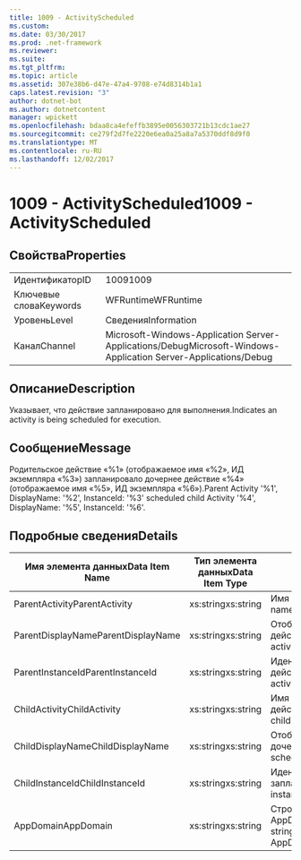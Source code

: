 ```yaml
---
title: 1009 - ActivityScheduled
ms.custom: 
ms.date: 03/30/2017
ms.prod: .net-framework
ms.reviewer: 
ms.suite: 
ms.tgt_pltfrm: 
ms.topic: article
ms.assetid: 307e38b6-d47e-47a4-9708-e74d8314b1a1
caps.latest.revision: "3"
author: dotnet-bot
ms.author: dotnetcontent
manager: wpickett
ms.openlocfilehash: bdaa8ca4efeffb3895e0056303721b13cdc1ae27
ms.sourcegitcommit: ce279f2d7fe2220e6ea0a25a8a7a5370ddf8d9f0
ms.translationtype: MT
ms.contentlocale: ru-RU
ms.lasthandoff: 12/02/2017
---
```

# <a name="1009---activityscheduled"></a><span data-ttu-id="7c11b-102">1009 - ActivityScheduled</span><span class="sxs-lookup"><span data-stu-id="7c11b-102">1009 - ActivityScheduled</span></span>
## <a name="properties"></a><span data-ttu-id="7c11b-103">Свойства</span><span class="sxs-lookup"><span data-stu-id="7c11b-103">Properties</span></span>  
  
|||  
|-|-|  
|<span data-ttu-id="7c11b-104">Идентификатор</span><span class="sxs-lookup"><span data-stu-id="7c11b-104">ID</span></span>|<span data-ttu-id="7c11b-105">1009</span><span class="sxs-lookup"><span data-stu-id="7c11b-105">1009</span></span>|  
|<span data-ttu-id="7c11b-106">Ключевые слова</span><span class="sxs-lookup"><span data-stu-id="7c11b-106">Keywords</span></span>|<span data-ttu-id="7c11b-107">WFRuntime</span><span class="sxs-lookup"><span data-stu-id="7c11b-107">WFRuntime</span></span>|  
|<span data-ttu-id="7c11b-108">Уровень</span><span class="sxs-lookup"><span data-stu-id="7c11b-108">Level</span></span>|<span data-ttu-id="7c11b-109">Сведения</span><span class="sxs-lookup"><span data-stu-id="7c11b-109">Information</span></span>|  
|<span data-ttu-id="7c11b-110">Канал</span><span class="sxs-lookup"><span data-stu-id="7c11b-110">Channel</span></span>|<span data-ttu-id="7c11b-111">Microsoft-Windows-Application Server-Applications/Debug</span><span class="sxs-lookup"><span data-stu-id="7c11b-111">Microsoft-Windows-Application Server-Applications/Debug</span></span>|  
  
## <a name="description"></a><span data-ttu-id="7c11b-112">Описание</span><span class="sxs-lookup"><span data-stu-id="7c11b-112">Description</span></span>  
 <span data-ttu-id="7c11b-113">Указывает, что действие запланировано для выполнения.</span><span class="sxs-lookup"><span data-stu-id="7c11b-113">Indicates an activity is being scheduled for execution.</span></span>  
  
## <a name="message"></a><span data-ttu-id="7c11b-114">Сообщение</span><span class="sxs-lookup"><span data-stu-id="7c11b-114">Message</span></span>  
 <span data-ttu-id="7c11b-115">Родительское действие «%1» (отображаемое имя «%2», ИД экземпляра «%3») запланировало дочернее действие «%4» (отображаемое имя «%5», ИД экземпляра «%6»).</span><span class="sxs-lookup"><span data-stu-id="7c11b-115">Parent Activity '%1', DisplayName: '%2', InstanceId: '%3' scheduled child Activity '%4', DisplayName: '%5', InstanceId: '%6'.</span></span>  
  
## <a name="details"></a><span data-ttu-id="7c11b-116">Подробные сведения</span><span class="sxs-lookup"><span data-stu-id="7c11b-116">Details</span></span>  
  
|<span data-ttu-id="7c11b-117">Имя элемента данных</span><span class="sxs-lookup"><span data-stu-id="7c11b-117">Data Item Name</span></span>|<span data-ttu-id="7c11b-118">Тип элемента данных</span><span class="sxs-lookup"><span data-stu-id="7c11b-118">Data Item Type</span></span>|<span data-ttu-id="7c11b-119">Описание</span><span class="sxs-lookup"><span data-stu-id="7c11b-119">Description</span></span>|  
|--------------------|--------------------|-----------------|  
|<span data-ttu-id="7c11b-120">ParentActivity</span><span class="sxs-lookup"><span data-stu-id="7c11b-120">ParentActivity</span></span>|<span data-ttu-id="7c11b-121">xs:string</span><span class="sxs-lookup"><span data-stu-id="7c11b-121">xs:string</span></span>|<span data-ttu-id="7c11b-122">Имя типа родительского действия.</span><span class="sxs-lookup"><span data-stu-id="7c11b-122">The type name of the parent activity.</span></span>|  
|<span data-ttu-id="7c11b-123">ParentDisplayName</span><span class="sxs-lookup"><span data-stu-id="7c11b-123">ParentDisplayName</span></span>|<span data-ttu-id="7c11b-124">xs:string</span><span class="sxs-lookup"><span data-stu-id="7c11b-124">xs:string</span></span>|<span data-ttu-id="7c11b-125">Отображаемое имя родительского действия.</span><span class="sxs-lookup"><span data-stu-id="7c11b-125">The display name of the parent activity.</span></span>|  
|<span data-ttu-id="7c11b-126">ParentInstanceId</span><span class="sxs-lookup"><span data-stu-id="7c11b-126">ParentInstanceId</span></span>|<span data-ttu-id="7c11b-127">xs:string</span><span class="sxs-lookup"><span data-stu-id="7c11b-127">xs:string</span></span>|<span data-ttu-id="7c11b-128">Идентификатор экземпляра родительского действия.</span><span class="sxs-lookup"><span data-stu-id="7c11b-128">The instance id of the parent activity.</span></span>|  
|<span data-ttu-id="7c11b-129">ChildActivity</span><span class="sxs-lookup"><span data-stu-id="7c11b-129">ChildActivity</span></span>|<span data-ttu-id="7c11b-130">xs:string</span><span class="sxs-lookup"><span data-stu-id="7c11b-130">xs:string</span></span>|<span data-ttu-id="7c11b-131">Имя типа запланированного дочернего действия.</span><span class="sxs-lookup"><span data-stu-id="7c11b-131">The type name of the scheduled child activity.</span></span>|  
|<span data-ttu-id="7c11b-132">ChildDisplayName</span><span class="sxs-lookup"><span data-stu-id="7c11b-132">ChildDisplayName</span></span>|<span data-ttu-id="7c11b-133">xs:string</span><span class="sxs-lookup"><span data-stu-id="7c11b-133">xs:string</span></span>|<span data-ttu-id="7c11b-134">Отображаемое имя запланированного дочернего действия.</span><span class="sxs-lookup"><span data-stu-id="7c11b-134">The display name of the scheduled child activity.</span></span>|  
|<span data-ttu-id="7c11b-135">ChildInstanceId</span><span class="sxs-lookup"><span data-stu-id="7c11b-135">ChildInstanceId</span></span>|<span data-ttu-id="7c11b-136">xs:string</span><span class="sxs-lookup"><span data-stu-id="7c11b-136">xs:string</span></span>|<span data-ttu-id="7c11b-137">Идентификатор экземпляра запланированного дочернего действия.</span><span class="sxs-lookup"><span data-stu-id="7c11b-137">The instance id of the scheduled child activity.</span></span>|  
|<span data-ttu-id="7c11b-138">AppDomain</span><span class="sxs-lookup"><span data-stu-id="7c11b-138">AppDomain</span></span>|<span data-ttu-id="7c11b-139">xs:string</span><span class="sxs-lookup"><span data-stu-id="7c11b-139">xs:string</span></span>|<span data-ttu-id="7c11b-140">Строка, возвращаемая AppDomain.CurrentDomain.FriendlyName.</span><span class="sxs-lookup"><span data-stu-id="7c11b-140">The string returned by AppDomain.CurrentDomain.FriendlyName.</span></span>|
